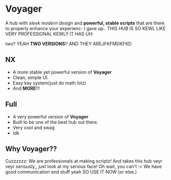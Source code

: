 # Voyager
A hub with *sleek modern design* and **powerful, stable scripts** that are there to properly enhance your experienc- I gave up..
THIS HUB IS SO KEWL LIKE VERY PROFESSIONAL KEWL!! IT HAS UH:

two? YEAH **TWO VERSIONS**!! AND THEY AREJFKFMDKFKD

## NX
- A more stable yet powerful version of **Voyager**
- Clean, simple UI.
- Easy key system(just do math lolz)
- And **MORE**!!!

## Full
- A very powerful version of **Voyager**
- Built to be one of the best hub out there.
- Very cool and swag
- idk

## Why Voyager??
Cuzzzzzz:
We are professionals at making scriptz! And takes this hub veyr veyr seriously,, just look at my serious face! Oh wait, you can't :<
We have good communication and stuff
yeah
SO USE IT NOW
(or else.)
